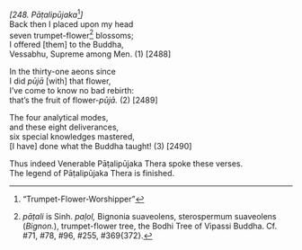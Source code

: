 *\[248. Pāṭalipūjaka*[^1]*\]*  
Back then I placed upon my head  
seven trumpet-flower[^2] blossoms;  
I offered \[them\] to the Buddha,  
Vessabhu, Supreme among Men. (1) \[2488\]

In the thirty-one aeons since  
I did *pūjā* \[with\] that flower,  
I’ve come to know no bad rebirth:  
that’s the fruit of flower-*pūjā.* (2) \[2489\]

The four analytical modes,  
and these eight deliverances,  
six special knowledges mastered,  
\[I have\] done what the Buddha taught! (3) \[2490\]

Thus indeed Venerable Pāṭalipūjaka Thera spoke these verses.  
The legend of Pāṭalipūjaka Thera is finished.

[^1]: “Trumpet-Flower-Worshipper”

[^2]: *pāṭali* is Sinh. *paḷol,* Bignonia suaveolens, sterospermum suaveolens (*Bignon.*), trumpet-flower tree, the Bodhi Tree of Vipassi Buddha. Cf. \#71, \#78, \#96, \#255, \#369{372}.
